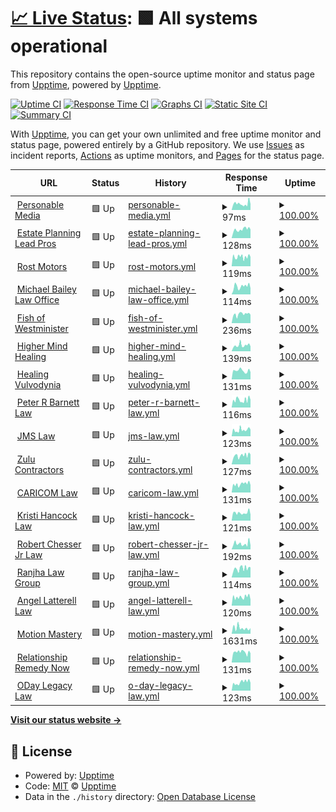 # [📈 Live Status](https://monitor.personableapps.com/): <!--live status--> **🟩 All systems operational**

This repository contains the open-source uptime monitor and status page from [Upptime](https://upptime.js.org), powered by [Upptime](https://github.com/upptime/upptime).

[![Uptime CI](https://github.com/pmjustin/pmuptime/workflows/Uptime%20CI/badge.svg)](https://github.com/pmjustin/pmuptime/actions?query=workflow%3A%22Uptime+CI%22)
[![Response Time CI](https://github.com/pmjustin/pmuptime/workflows/Response%20Time%20CI/badge.svg)](https://github.com/pmjustin/pmuptime/actions?query=workflow%3A%22Response+Time+CI%22)
[![Graphs CI](https://github.com/pmjustin/pmuptime/workflows/Graphs%20CI/badge.svg)](https://github.com/pmjustin/pmuptime/actions?query=workflow%3A%22Graphs+CI%22)
[![Static Site CI](https://github.com/pmjustin/pmuptime/workflows/Static%20Site%20CI/badge.svg)](https://github.com/pmjustin/pmuptime/actions?query=workflow%3A%22Static+Site+CI%22)
[![Summary CI](https://github.com/pmjustin/pmuptime/workflows/Summary%20CI/badge.svg)](https://github.com/pmjustin/pmuptime/actions?query=workflow%3A%22Summary+CI%22)

With [Upptime](https://upptime.js.org), you can get your own unlimited and free uptime monitor and status page, powered entirely by a GitHub repository. We use [Issues](https://github.com/upptime/upptime/issues) as incident reports, [Actions](https://github.com/pmjustin/pmuptime/actions) as uptime monitors, and [Pages](https://upptime.github.io/upptime) for the status page.

<!--start: status pages-->
<!-- This summary is generated by Upptime (https://github.com/upptime/upptime) -->
<!-- Do not edit this manually, your changes will be overwritten -->
<!-- prettier-ignore -->
| URL | Status | History | Response Time | Uptime |
| --- | ------ | ------- | ------------- | ------ |
| <img alt="" src="https://icons.duckduckgo.com/ip3/personablemedia.com.ico" height="13"> [Personable Media](https://personablemedia.com/) | 🟩 Up | [personable-media.yml](https://github.com/pmjustin/pmuptime/commits/HEAD/history/personable-media.yml) | <details><summary><img alt="Response time graph" src="./graphs/personable-media/response-time-week.png" height="20"> 97ms</summary><br><a href="https://monitor.personableapps.com/history/personable-media"><img alt="Response time 168" src="https://img.shields.io/endpoint?url=https%3A%2F%2Fraw.githubusercontent.com%2Fpmjustin%2Fpmuptime%2FHEAD%2Fapi%2Fpersonable-media%2Fresponse-time.json"></a><br><a href="https://monitor.personableapps.com/history/personable-media"><img alt="24-hour response time 92" src="https://img.shields.io/endpoint?url=https%3A%2F%2Fraw.githubusercontent.com%2Fpmjustin%2Fpmuptime%2FHEAD%2Fapi%2Fpersonable-media%2Fresponse-time-day.json"></a><br><a href="https://monitor.personableapps.com/history/personable-media"><img alt="7-day response time 97" src="https://img.shields.io/endpoint?url=https%3A%2F%2Fraw.githubusercontent.com%2Fpmjustin%2Fpmuptime%2FHEAD%2Fapi%2Fpersonable-media%2Fresponse-time-week.json"></a><br><a href="https://monitor.personableapps.com/history/personable-media"><img alt="30-day response time 111" src="https://img.shields.io/endpoint?url=https%3A%2F%2Fraw.githubusercontent.com%2Fpmjustin%2Fpmuptime%2FHEAD%2Fapi%2Fpersonable-media%2Fresponse-time-month.json"></a><br><a href="https://monitor.personableapps.com/history/personable-media"><img alt="1-year response time 176" src="https://img.shields.io/endpoint?url=https%3A%2F%2Fraw.githubusercontent.com%2Fpmjustin%2Fpmuptime%2FHEAD%2Fapi%2Fpersonable-media%2Fresponse-time-year.json"></a></details> | <details><summary><a href="https://monitor.personableapps.com/history/personable-media">100.00%</a></summary><a href="https://monitor.personableapps.com/history/personable-media"><img alt="All-time uptime 99.99%" src="https://img.shields.io/endpoint?url=https%3A%2F%2Fraw.githubusercontent.com%2Fpmjustin%2Fpmuptime%2FHEAD%2Fapi%2Fpersonable-media%2Fuptime.json"></a><br><a href="https://monitor.personableapps.com/history/personable-media"><img alt="24-hour uptime 100.00%" src="https://img.shields.io/endpoint?url=https%3A%2F%2Fraw.githubusercontent.com%2Fpmjustin%2Fpmuptime%2FHEAD%2Fapi%2Fpersonable-media%2Fuptime-day.json"></a><br><a href="https://monitor.personableapps.com/history/personable-media"><img alt="7-day uptime 100.00%" src="https://img.shields.io/endpoint?url=https%3A%2F%2Fraw.githubusercontent.com%2Fpmjustin%2Fpmuptime%2FHEAD%2Fapi%2Fpersonable-media%2Fuptime-week.json"></a><br><a href="https://monitor.personableapps.com/history/personable-media"><img alt="30-day uptime 99.61%" src="https://img.shields.io/endpoint?url=https%3A%2F%2Fraw.githubusercontent.com%2Fpmjustin%2Fpmuptime%2FHEAD%2Fapi%2Fpersonable-media%2Fuptime-month.json"></a><br><a href="https://monitor.personableapps.com/history/personable-media"><img alt="1-year uptime 99.96%" src="https://img.shields.io/endpoint?url=https%3A%2F%2Fraw.githubusercontent.com%2Fpmjustin%2Fpmuptime%2FHEAD%2Fapi%2Fpersonable-media%2Fuptime-year.json"></a></details>
| <img alt="" src="https://icons.duckduckgo.com/ip3/estateplanningleadpros.com.ico" height="13"> [Estate Planning Lead Pros](https://estateplanningleadpros.com/) | 🟩 Up | [estate-planning-lead-pros.yml](https://github.com/pmjustin/pmuptime/commits/HEAD/history/estate-planning-lead-pros.yml) | <details><summary><img alt="Response time graph" src="./graphs/estate-planning-lead-pros/response-time-week.png" height="20"> 128ms</summary><br><a href="https://monitor.personableapps.com/history/estate-planning-lead-pros"><img alt="Response time 127" src="https://img.shields.io/endpoint?url=https%3A%2F%2Fraw.githubusercontent.com%2Fpmjustin%2Fpmuptime%2FHEAD%2Fapi%2Festate-planning-lead-pros%2Fresponse-time.json"></a><br><a href="https://monitor.personableapps.com/history/estate-planning-lead-pros"><img alt="24-hour response time 148" src="https://img.shields.io/endpoint?url=https%3A%2F%2Fraw.githubusercontent.com%2Fpmjustin%2Fpmuptime%2FHEAD%2Fapi%2Festate-planning-lead-pros%2Fresponse-time-day.json"></a><br><a href="https://monitor.personableapps.com/history/estate-planning-lead-pros"><img alt="7-day response time 128" src="https://img.shields.io/endpoint?url=https%3A%2F%2Fraw.githubusercontent.com%2Fpmjustin%2Fpmuptime%2FHEAD%2Fapi%2Festate-planning-lead-pros%2Fresponse-time-week.json"></a><br><a href="https://monitor.personableapps.com/history/estate-planning-lead-pros"><img alt="30-day response time 128" src="https://img.shields.io/endpoint?url=https%3A%2F%2Fraw.githubusercontent.com%2Fpmjustin%2Fpmuptime%2FHEAD%2Fapi%2Festate-planning-lead-pros%2Fresponse-time-month.json"></a><br><a href="https://monitor.personableapps.com/history/estate-planning-lead-pros"><img alt="1-year response time 128" src="https://img.shields.io/endpoint?url=https%3A%2F%2Fraw.githubusercontent.com%2Fpmjustin%2Fpmuptime%2FHEAD%2Fapi%2Festate-planning-lead-pros%2Fresponse-time-year.json"></a></details> | <details><summary><a href="https://monitor.personableapps.com/history/estate-planning-lead-pros">100.00%</a></summary><a href="https://monitor.personableapps.com/history/estate-planning-lead-pros"><img alt="All-time uptime 94.98%" src="https://img.shields.io/endpoint?url=https%3A%2F%2Fraw.githubusercontent.com%2Fpmjustin%2Fpmuptime%2FHEAD%2Fapi%2Festate-planning-lead-pros%2Fuptime.json"></a><br><a href="https://monitor.personableapps.com/history/estate-planning-lead-pros"><img alt="24-hour uptime 100.00%" src="https://img.shields.io/endpoint?url=https%3A%2F%2Fraw.githubusercontent.com%2Fpmjustin%2Fpmuptime%2FHEAD%2Fapi%2Festate-planning-lead-pros%2Fuptime-day.json"></a><br><a href="https://monitor.personableapps.com/history/estate-planning-lead-pros"><img alt="7-day uptime 100.00%" src="https://img.shields.io/endpoint?url=https%3A%2F%2Fraw.githubusercontent.com%2Fpmjustin%2Fpmuptime%2FHEAD%2Fapi%2Festate-planning-lead-pros%2Fuptime-week.json"></a><br><a href="https://monitor.personableapps.com/history/estate-planning-lead-pros"><img alt="30-day uptime 99.69%" src="https://img.shields.io/endpoint?url=https%3A%2F%2Fraw.githubusercontent.com%2Fpmjustin%2Fpmuptime%2FHEAD%2Fapi%2Festate-planning-lead-pros%2Fuptime-month.json"></a><br><a href="https://monitor.personableapps.com/history/estate-planning-lead-pros"><img alt="1-year uptime 99.96%" src="https://img.shields.io/endpoint?url=https%3A%2F%2Fraw.githubusercontent.com%2Fpmjustin%2Fpmuptime%2FHEAD%2Fapi%2Festate-planning-lead-pros%2Fuptime-year.json"></a></details>
| <img alt="" src="https://icons.duckduckgo.com/ip3/rostmotor.com.ico" height="13"> [Rost Motors](https://rostmotor.com/) | 🟩 Up | [rost-motors.yml](https://github.com/pmjustin/pmuptime/commits/HEAD/history/rost-motors.yml) | <details><summary><img alt="Response time graph" src="./graphs/rost-motors/response-time-week.png" height="20"> 119ms</summary><br><a href="https://monitor.personableapps.com/history/rost-motors"><img alt="Response time 114" src="https://img.shields.io/endpoint?url=https%3A%2F%2Fraw.githubusercontent.com%2Fpmjustin%2Fpmuptime%2FHEAD%2Fapi%2Frost-motors%2Fresponse-time.json"></a><br><a href="https://monitor.personableapps.com/history/rost-motors"><img alt="24-hour response time 154" src="https://img.shields.io/endpoint?url=https%3A%2F%2Fraw.githubusercontent.com%2Fpmjustin%2Fpmuptime%2FHEAD%2Fapi%2Frost-motors%2Fresponse-time-day.json"></a><br><a href="https://monitor.personableapps.com/history/rost-motors"><img alt="7-day response time 119" src="https://img.shields.io/endpoint?url=https%3A%2F%2Fraw.githubusercontent.com%2Fpmjustin%2Fpmuptime%2FHEAD%2Fapi%2Frost-motors%2Fresponse-time-week.json"></a><br><a href="https://monitor.personableapps.com/history/rost-motors"><img alt="30-day response time 116" src="https://img.shields.io/endpoint?url=https%3A%2F%2Fraw.githubusercontent.com%2Fpmjustin%2Fpmuptime%2FHEAD%2Fapi%2Frost-motors%2Fresponse-time-month.json"></a><br><a href="https://monitor.personableapps.com/history/rost-motors"><img alt="1-year response time 119" src="https://img.shields.io/endpoint?url=https%3A%2F%2Fraw.githubusercontent.com%2Fpmjustin%2Fpmuptime%2FHEAD%2Fapi%2Frost-motors%2Fresponse-time-year.json"></a></details> | <details><summary><a href="https://monitor.personableapps.com/history/rost-motors">100.00%</a></summary><a href="https://monitor.personableapps.com/history/rost-motors"><img alt="All-time uptime 95.06%" src="https://img.shields.io/endpoint?url=https%3A%2F%2Fraw.githubusercontent.com%2Fpmjustin%2Fpmuptime%2FHEAD%2Fapi%2Frost-motors%2Fuptime.json"></a><br><a href="https://monitor.personableapps.com/history/rost-motors"><img alt="24-hour uptime 100.00%" src="https://img.shields.io/endpoint?url=https%3A%2F%2Fraw.githubusercontent.com%2Fpmjustin%2Fpmuptime%2FHEAD%2Fapi%2Frost-motors%2Fuptime-day.json"></a><br><a href="https://monitor.personableapps.com/history/rost-motors"><img alt="7-day uptime 100.00%" src="https://img.shields.io/endpoint?url=https%3A%2F%2Fraw.githubusercontent.com%2Fpmjustin%2Fpmuptime%2FHEAD%2Fapi%2Frost-motors%2Fuptime-week.json"></a><br><a href="https://monitor.personableapps.com/history/rost-motors"><img alt="30-day uptime 99.69%" src="https://img.shields.io/endpoint?url=https%3A%2F%2Fraw.githubusercontent.com%2Fpmjustin%2Fpmuptime%2FHEAD%2Fapi%2Frost-motors%2Fuptime-month.json"></a><br><a href="https://monitor.personableapps.com/history/rost-motors"><img alt="1-year uptime 99.96%" src="https://img.shields.io/endpoint?url=https%3A%2F%2Fraw.githubusercontent.com%2Fpmjustin%2Fpmuptime%2FHEAD%2Fapi%2Frost-motors%2Fuptime-year.json"></a></details>
| <img alt="" src="https://icons.duckduckgo.com/ip3/michaelbaileylawllc.com.ico" height="13"> [Michael Bailey Law Office](https://michaelbaileylawllc.com/) | 🟩 Up | [michael-bailey-law-office.yml](https://github.com/pmjustin/pmuptime/commits/HEAD/history/michael-bailey-law-office.yml) | <details><summary><img alt="Response time graph" src="./graphs/michael-bailey-law-office/response-time-week.png" height="20"> 114ms</summary><br><a href="https://monitor.personableapps.com/history/michael-bailey-law-office"><img alt="Response time 140" src="https://img.shields.io/endpoint?url=https%3A%2F%2Fraw.githubusercontent.com%2Fpmjustin%2Fpmuptime%2FHEAD%2Fapi%2Fmichael-bailey-law-office%2Fresponse-time.json"></a><br><a href="https://monitor.personableapps.com/history/michael-bailey-law-office"><img alt="24-hour response time 88" src="https://img.shields.io/endpoint?url=https%3A%2F%2Fraw.githubusercontent.com%2Fpmjustin%2Fpmuptime%2FHEAD%2Fapi%2Fmichael-bailey-law-office%2Fresponse-time-day.json"></a><br><a href="https://monitor.personableapps.com/history/michael-bailey-law-office"><img alt="7-day response time 114" src="https://img.shields.io/endpoint?url=https%3A%2F%2Fraw.githubusercontent.com%2Fpmjustin%2Fpmuptime%2FHEAD%2Fapi%2Fmichael-bailey-law-office%2Fresponse-time-week.json"></a><br><a href="https://monitor.personableapps.com/history/michael-bailey-law-office"><img alt="30-day response time 104" src="https://img.shields.io/endpoint?url=https%3A%2F%2Fraw.githubusercontent.com%2Fpmjustin%2Fpmuptime%2FHEAD%2Fapi%2Fmichael-bailey-law-office%2Fresponse-time-month.json"></a><br><a href="https://monitor.personableapps.com/history/michael-bailey-law-office"><img alt="1-year response time 145" src="https://img.shields.io/endpoint?url=https%3A%2F%2Fraw.githubusercontent.com%2Fpmjustin%2Fpmuptime%2FHEAD%2Fapi%2Fmichael-bailey-law-office%2Fresponse-time-year.json"></a></details> | <details><summary><a href="https://monitor.personableapps.com/history/michael-bailey-law-office">100.00%</a></summary><a href="https://monitor.personableapps.com/history/michael-bailey-law-office"><img alt="All-time uptime 99.97%" src="https://img.shields.io/endpoint?url=https%3A%2F%2Fraw.githubusercontent.com%2Fpmjustin%2Fpmuptime%2FHEAD%2Fapi%2Fmichael-bailey-law-office%2Fuptime.json"></a><br><a href="https://monitor.personableapps.com/history/michael-bailey-law-office"><img alt="24-hour uptime 100.00%" src="https://img.shields.io/endpoint?url=https%3A%2F%2Fraw.githubusercontent.com%2Fpmjustin%2Fpmuptime%2FHEAD%2Fapi%2Fmichael-bailey-law-office%2Fuptime-day.json"></a><br><a href="https://monitor.personableapps.com/history/michael-bailey-law-office"><img alt="7-day uptime 100.00%" src="https://img.shields.io/endpoint?url=https%3A%2F%2Fraw.githubusercontent.com%2Fpmjustin%2Fpmuptime%2FHEAD%2Fapi%2Fmichael-bailey-law-office%2Fuptime-week.json"></a><br><a href="https://monitor.personableapps.com/history/michael-bailey-law-office"><img alt="30-day uptime 99.61%" src="https://img.shields.io/endpoint?url=https%3A%2F%2Fraw.githubusercontent.com%2Fpmjustin%2Fpmuptime%2FHEAD%2Fapi%2Fmichael-bailey-law-office%2Fuptime-month.json"></a><br><a href="https://monitor.personableapps.com/history/michael-bailey-law-office"><img alt="1-year uptime 99.92%" src="https://img.shields.io/endpoint?url=https%3A%2F%2Fraw.githubusercontent.com%2Fpmjustin%2Fpmuptime%2FHEAD%2Fapi%2Fmichael-bailey-law-office%2Fuptime-year.json"></a></details>
| <img alt="" src="https://icons.duckduckgo.com/ip3/fishofwestminster.org.ico" height="13"> [Fish of Westminister](https://fishofwestminster.org/) | 🟩 Up | [fish-of-westminister.yml](https://github.com/pmjustin/pmuptime/commits/HEAD/history/fish-of-westminister.yml) | <details><summary><img alt="Response time graph" src="./graphs/fish-of-westminister/response-time-week.png" height="20"> 236ms</summary><br><a href="https://monitor.personableapps.com/history/fish-of-westminister"><img alt="Response time 277" src="https://img.shields.io/endpoint?url=https%3A%2F%2Fraw.githubusercontent.com%2Fpmjustin%2Fpmuptime%2FHEAD%2Fapi%2Ffish-of-westminister%2Fresponse-time.json"></a><br><a href="https://monitor.personableapps.com/history/fish-of-westminister"><img alt="24-hour response time 453" src="https://img.shields.io/endpoint?url=https%3A%2F%2Fraw.githubusercontent.com%2Fpmjustin%2Fpmuptime%2FHEAD%2Fapi%2Ffish-of-westminister%2Fresponse-time-day.json"></a><br><a href="https://monitor.personableapps.com/history/fish-of-westminister"><img alt="7-day response time 236" src="https://img.shields.io/endpoint?url=https%3A%2F%2Fraw.githubusercontent.com%2Fpmjustin%2Fpmuptime%2FHEAD%2Fapi%2Ffish-of-westminister%2Fresponse-time-week.json"></a><br><a href="https://monitor.personableapps.com/history/fish-of-westminister"><img alt="30-day response time 217" src="https://img.shields.io/endpoint?url=https%3A%2F%2Fraw.githubusercontent.com%2Fpmjustin%2Fpmuptime%2FHEAD%2Fapi%2Ffish-of-westminister%2Fresponse-time-month.json"></a><br><a href="https://monitor.personableapps.com/history/fish-of-westminister"><img alt="1-year response time 276" src="https://img.shields.io/endpoint?url=https%3A%2F%2Fraw.githubusercontent.com%2Fpmjustin%2Fpmuptime%2FHEAD%2Fapi%2Ffish-of-westminister%2Fresponse-time-year.json"></a></details> | <details><summary><a href="https://monitor.personableapps.com/history/fish-of-westminister">100.00%</a></summary><a href="https://monitor.personableapps.com/history/fish-of-westminister"><img alt="All-time uptime 98.02%" src="https://img.shields.io/endpoint?url=https%3A%2F%2Fraw.githubusercontent.com%2Fpmjustin%2Fpmuptime%2FHEAD%2Fapi%2Ffish-of-westminister%2Fuptime.json"></a><br><a href="https://monitor.personableapps.com/history/fish-of-westminister"><img alt="24-hour uptime 100.00%" src="https://img.shields.io/endpoint?url=https%3A%2F%2Fraw.githubusercontent.com%2Fpmjustin%2Fpmuptime%2FHEAD%2Fapi%2Ffish-of-westminister%2Fuptime-day.json"></a><br><a href="https://monitor.personableapps.com/history/fish-of-westminister"><img alt="7-day uptime 100.00%" src="https://img.shields.io/endpoint?url=https%3A%2F%2Fraw.githubusercontent.com%2Fpmjustin%2Fpmuptime%2FHEAD%2Fapi%2Ffish-of-westminister%2Fuptime-week.json"></a><br><a href="https://monitor.personableapps.com/history/fish-of-westminister"><img alt="30-day uptime 99.69%" src="https://img.shields.io/endpoint?url=https%3A%2F%2Fraw.githubusercontent.com%2Fpmjustin%2Fpmuptime%2FHEAD%2Fapi%2Ffish-of-westminister%2Fuptime-month.json"></a><br><a href="https://monitor.personableapps.com/history/fish-of-westminister"><img alt="1-year uptime 99.79%" src="https://img.shields.io/endpoint?url=https%3A%2F%2Fraw.githubusercontent.com%2Fpmjustin%2Fpmuptime%2FHEAD%2Fapi%2Ffish-of-westminister%2Fuptime-year.json"></a></details>
| <img alt="" src="https://icons.duckduckgo.com/ip3/highermindhealing.net.ico" height="13"> [Higher Mind Healing](https://highermindhealing.net/) | 🟩 Up | [higher-mind-healing.yml](https://github.com/pmjustin/pmuptime/commits/HEAD/history/higher-mind-healing.yml) | <details><summary><img alt="Response time graph" src="./graphs/higher-mind-healing/response-time-week.png" height="20"> 139ms</summary><br><a href="https://monitor.personableapps.com/history/higher-mind-healing"><img alt="Response time 566" src="https://img.shields.io/endpoint?url=https%3A%2F%2Fraw.githubusercontent.com%2Fpmjustin%2Fpmuptime%2FHEAD%2Fapi%2Fhigher-mind-healing%2Fresponse-time.json"></a><br><a href="https://monitor.personableapps.com/history/higher-mind-healing"><img alt="24-hour response time 109" src="https://img.shields.io/endpoint?url=https%3A%2F%2Fraw.githubusercontent.com%2Fpmjustin%2Fpmuptime%2FHEAD%2Fapi%2Fhigher-mind-healing%2Fresponse-time-day.json"></a><br><a href="https://monitor.personableapps.com/history/higher-mind-healing"><img alt="7-day response time 139" src="https://img.shields.io/endpoint?url=https%3A%2F%2Fraw.githubusercontent.com%2Fpmjustin%2Fpmuptime%2FHEAD%2Fapi%2Fhigher-mind-healing%2Fresponse-time-week.json"></a><br><a href="https://monitor.personableapps.com/history/higher-mind-healing"><img alt="30-day response time 124" src="https://img.shields.io/endpoint?url=https%3A%2F%2Fraw.githubusercontent.com%2Fpmjustin%2Fpmuptime%2FHEAD%2Fapi%2Fhigher-mind-healing%2Fresponse-time-month.json"></a><br><a href="https://monitor.personableapps.com/history/higher-mind-healing"><img alt="1-year response time 432" src="https://img.shields.io/endpoint?url=https%3A%2F%2Fraw.githubusercontent.com%2Fpmjustin%2Fpmuptime%2FHEAD%2Fapi%2Fhigher-mind-healing%2Fresponse-time-year.json"></a></details> | <details><summary><a href="https://monitor.personableapps.com/history/higher-mind-healing">100.00%</a></summary><a href="https://monitor.personableapps.com/history/higher-mind-healing"><img alt="All-time uptime 99.91%" src="https://img.shields.io/endpoint?url=https%3A%2F%2Fraw.githubusercontent.com%2Fpmjustin%2Fpmuptime%2FHEAD%2Fapi%2Fhigher-mind-healing%2Fuptime.json"></a><br><a href="https://monitor.personableapps.com/history/higher-mind-healing"><img alt="24-hour uptime 100.00%" src="https://img.shields.io/endpoint?url=https%3A%2F%2Fraw.githubusercontent.com%2Fpmjustin%2Fpmuptime%2FHEAD%2Fapi%2Fhigher-mind-healing%2Fuptime-day.json"></a><br><a href="https://monitor.personableapps.com/history/higher-mind-healing"><img alt="7-day uptime 100.00%" src="https://img.shields.io/endpoint?url=https%3A%2F%2Fraw.githubusercontent.com%2Fpmjustin%2Fpmuptime%2FHEAD%2Fapi%2Fhigher-mind-healing%2Fuptime-week.json"></a><br><a href="https://monitor.personableapps.com/history/higher-mind-healing"><img alt="30-day uptime 99.69%" src="https://img.shields.io/endpoint?url=https%3A%2F%2Fraw.githubusercontent.com%2Fpmjustin%2Fpmuptime%2FHEAD%2Fapi%2Fhigher-mind-healing%2Fuptime-month.json"></a><br><a href="https://monitor.personableapps.com/history/higher-mind-healing"><img alt="1-year uptime 99.94%" src="https://img.shields.io/endpoint?url=https%3A%2F%2Fraw.githubusercontent.com%2Fpmjustin%2Fpmuptime%2FHEAD%2Fapi%2Fhigher-mind-healing%2Fuptime-year.json"></a></details>
| <img alt="" src="https://icons.duckduckgo.com/ip3/healingvulvodynia.com.ico" height="13"> [Healing Vulvodynia](https://healingvulvodynia.com/) | 🟩 Up | [healing-vulvodynia.yml](https://github.com/pmjustin/pmuptime/commits/HEAD/history/healing-vulvodynia.yml) | <details><summary><img alt="Response time graph" src="./graphs/healing-vulvodynia/response-time-week.png" height="20"> 131ms</summary><br><a href="https://monitor.personableapps.com/history/healing-vulvodynia"><img alt="Response time 472" src="https://img.shields.io/endpoint?url=https%3A%2F%2Fraw.githubusercontent.com%2Fpmjustin%2Fpmuptime%2FHEAD%2Fapi%2Fhealing-vulvodynia%2Fresponse-time.json"></a><br><a href="https://monitor.personableapps.com/history/healing-vulvodynia"><img alt="24-hour response time 92" src="https://img.shields.io/endpoint?url=https%3A%2F%2Fraw.githubusercontent.com%2Fpmjustin%2Fpmuptime%2FHEAD%2Fapi%2Fhealing-vulvodynia%2Fresponse-time-day.json"></a><br><a href="https://monitor.personableapps.com/history/healing-vulvodynia"><img alt="7-day response time 131" src="https://img.shields.io/endpoint?url=https%3A%2F%2Fraw.githubusercontent.com%2Fpmjustin%2Fpmuptime%2FHEAD%2Fapi%2Fhealing-vulvodynia%2Fresponse-time-week.json"></a><br><a href="https://monitor.personableapps.com/history/healing-vulvodynia"><img alt="30-day response time 127" src="https://img.shields.io/endpoint?url=https%3A%2F%2Fraw.githubusercontent.com%2Fpmjustin%2Fpmuptime%2FHEAD%2Fapi%2Fhealing-vulvodynia%2Fresponse-time-month.json"></a><br><a href="https://monitor.personableapps.com/history/healing-vulvodynia"><img alt="1-year response time 444" src="https://img.shields.io/endpoint?url=https%3A%2F%2Fraw.githubusercontent.com%2Fpmjustin%2Fpmuptime%2FHEAD%2Fapi%2Fhealing-vulvodynia%2Fresponse-time-year.json"></a></details> | <details><summary><a href="https://monitor.personableapps.com/history/healing-vulvodynia">100.00%</a></summary><a href="https://monitor.personableapps.com/history/healing-vulvodynia"><img alt="All-time uptime 99.28%" src="https://img.shields.io/endpoint?url=https%3A%2F%2Fraw.githubusercontent.com%2Fpmjustin%2Fpmuptime%2FHEAD%2Fapi%2Fhealing-vulvodynia%2Fuptime.json"></a><br><a href="https://monitor.personableapps.com/history/healing-vulvodynia"><img alt="24-hour uptime 100.00%" src="https://img.shields.io/endpoint?url=https%3A%2F%2Fraw.githubusercontent.com%2Fpmjustin%2Fpmuptime%2FHEAD%2Fapi%2Fhealing-vulvodynia%2Fuptime-day.json"></a><br><a href="https://monitor.personableapps.com/history/healing-vulvodynia"><img alt="7-day uptime 100.00%" src="https://img.shields.io/endpoint?url=https%3A%2F%2Fraw.githubusercontent.com%2Fpmjustin%2Fpmuptime%2FHEAD%2Fapi%2Fhealing-vulvodynia%2Fuptime-week.json"></a><br><a href="https://monitor.personableapps.com/history/healing-vulvodynia"><img alt="30-day uptime 99.69%" src="https://img.shields.io/endpoint?url=https%3A%2F%2Fraw.githubusercontent.com%2Fpmjustin%2Fpmuptime%2FHEAD%2Fapi%2Fhealing-vulvodynia%2Fuptime-month.json"></a><br><a href="https://monitor.personableapps.com/history/healing-vulvodynia"><img alt="1-year uptime 99.95%" src="https://img.shields.io/endpoint?url=https%3A%2F%2Fraw.githubusercontent.com%2Fpmjustin%2Fpmuptime%2FHEAD%2Fapi%2Fhealing-vulvodynia%2Fuptime-year.json"></a></details>
| <img alt="" src="https://icons.duckduckgo.com/ip3/peterbarnettlaw.com.ico" height="13"> [Peter R Barnett Law](https://peterbarnettlaw.com/) | 🟩 Up | [peter-r-barnett-law.yml](https://github.com/pmjustin/pmuptime/commits/HEAD/history/peter-r-barnett-law.yml) | <details><summary><img alt="Response time graph" src="./graphs/peter-r-barnett-law/response-time-week.png" height="20"> 116ms</summary><br><a href="https://monitor.personableapps.com/history/peter-r-barnett-law"><img alt="Response time 386" src="https://img.shields.io/endpoint?url=https%3A%2F%2Fraw.githubusercontent.com%2Fpmjustin%2Fpmuptime%2FHEAD%2Fapi%2Fpeter-r-barnett-law%2Fresponse-time.json"></a><br><a href="https://monitor.personableapps.com/history/peter-r-barnett-law"><img alt="24-hour response time 101" src="https://img.shields.io/endpoint?url=https%3A%2F%2Fraw.githubusercontent.com%2Fpmjustin%2Fpmuptime%2FHEAD%2Fapi%2Fpeter-r-barnett-law%2Fresponse-time-day.json"></a><br><a href="https://monitor.personableapps.com/history/peter-r-barnett-law"><img alt="7-day response time 116" src="https://img.shields.io/endpoint?url=https%3A%2F%2Fraw.githubusercontent.com%2Fpmjustin%2Fpmuptime%2FHEAD%2Fapi%2Fpeter-r-barnett-law%2Fresponse-time-week.json"></a><br><a href="https://monitor.personableapps.com/history/peter-r-barnett-law"><img alt="30-day response time 125" src="https://img.shields.io/endpoint?url=https%3A%2F%2Fraw.githubusercontent.com%2Fpmjustin%2Fpmuptime%2FHEAD%2Fapi%2Fpeter-r-barnett-law%2Fresponse-time-month.json"></a><br><a href="https://monitor.personableapps.com/history/peter-r-barnett-law"><img alt="1-year response time 338" src="https://img.shields.io/endpoint?url=https%3A%2F%2Fraw.githubusercontent.com%2Fpmjustin%2Fpmuptime%2FHEAD%2Fapi%2Fpeter-r-barnett-law%2Fresponse-time-year.json"></a></details> | <details><summary><a href="https://monitor.personableapps.com/history/peter-r-barnett-law">100.00%</a></summary><a href="https://monitor.personableapps.com/history/peter-r-barnett-law"><img alt="All-time uptime 99.11%" src="https://img.shields.io/endpoint?url=https%3A%2F%2Fraw.githubusercontent.com%2Fpmjustin%2Fpmuptime%2FHEAD%2Fapi%2Fpeter-r-barnett-law%2Fuptime.json"></a><br><a href="https://monitor.personableapps.com/history/peter-r-barnett-law"><img alt="24-hour uptime 100.00%" src="https://img.shields.io/endpoint?url=https%3A%2F%2Fraw.githubusercontent.com%2Fpmjustin%2Fpmuptime%2FHEAD%2Fapi%2Fpeter-r-barnett-law%2Fuptime-day.json"></a><br><a href="https://monitor.personableapps.com/history/peter-r-barnett-law"><img alt="7-day uptime 100.00%" src="https://img.shields.io/endpoint?url=https%3A%2F%2Fraw.githubusercontent.com%2Fpmjustin%2Fpmuptime%2FHEAD%2Fapi%2Fpeter-r-barnett-law%2Fuptime-week.json"></a><br><a href="https://monitor.personableapps.com/history/peter-r-barnett-law"><img alt="30-day uptime 99.69%" src="https://img.shields.io/endpoint?url=https%3A%2F%2Fraw.githubusercontent.com%2Fpmjustin%2Fpmuptime%2FHEAD%2Fapi%2Fpeter-r-barnett-law%2Fuptime-month.json"></a><br><a href="https://monitor.personableapps.com/history/peter-r-barnett-law"><img alt="1-year uptime 98.38%" src="https://img.shields.io/endpoint?url=https%3A%2F%2Fraw.githubusercontent.com%2Fpmjustin%2Fpmuptime%2FHEAD%2Fapi%2Fpeter-r-barnett-law%2Fuptime-year.json"></a></details>
| <img alt="" src="https://icons.duckduckgo.com/ip3/jmslawltd.com.ico" height="13"> [JMS Law](https://jmslawltd.com) | 🟩 Up | [jms-law.yml](https://github.com/pmjustin/pmuptime/commits/HEAD/history/jms-law.yml) | <details><summary><img alt="Response time graph" src="./graphs/jms-law/response-time-week.png" height="20"> 123ms</summary><br><a href="https://monitor.personableapps.com/history/jms-law"><img alt="Response time 397" src="https://img.shields.io/endpoint?url=https%3A%2F%2Fraw.githubusercontent.com%2Fpmjustin%2Fpmuptime%2FHEAD%2Fapi%2Fjms-law%2Fresponse-time.json"></a><br><a href="https://monitor.personableapps.com/history/jms-law"><img alt="24-hour response time 139" src="https://img.shields.io/endpoint?url=https%3A%2F%2Fraw.githubusercontent.com%2Fpmjustin%2Fpmuptime%2FHEAD%2Fapi%2Fjms-law%2Fresponse-time-day.json"></a><br><a href="https://monitor.personableapps.com/history/jms-law"><img alt="7-day response time 123" src="https://img.shields.io/endpoint?url=https%3A%2F%2Fraw.githubusercontent.com%2Fpmjustin%2Fpmuptime%2FHEAD%2Fapi%2Fjms-law%2Fresponse-time-week.json"></a><br><a href="https://monitor.personableapps.com/history/jms-law"><img alt="30-day response time 126" src="https://img.shields.io/endpoint?url=https%3A%2F%2Fraw.githubusercontent.com%2Fpmjustin%2Fpmuptime%2FHEAD%2Fapi%2Fjms-law%2Fresponse-time-month.json"></a><br><a href="https://monitor.personableapps.com/history/jms-law"><img alt="1-year response time 380" src="https://img.shields.io/endpoint?url=https%3A%2F%2Fraw.githubusercontent.com%2Fpmjustin%2Fpmuptime%2FHEAD%2Fapi%2Fjms-law%2Fresponse-time-year.json"></a></details> | <details><summary><a href="https://monitor.personableapps.com/history/jms-law">100.00%</a></summary><a href="https://monitor.personableapps.com/history/jms-law"><img alt="All-time uptime 99.79%" src="https://img.shields.io/endpoint?url=https%3A%2F%2Fraw.githubusercontent.com%2Fpmjustin%2Fpmuptime%2FHEAD%2Fapi%2Fjms-law%2Fuptime.json"></a><br><a href="https://monitor.personableapps.com/history/jms-law"><img alt="24-hour uptime 100.00%" src="https://img.shields.io/endpoint?url=https%3A%2F%2Fraw.githubusercontent.com%2Fpmjustin%2Fpmuptime%2FHEAD%2Fapi%2Fjms-law%2Fuptime-day.json"></a><br><a href="https://monitor.personableapps.com/history/jms-law"><img alt="7-day uptime 100.00%" src="https://img.shields.io/endpoint?url=https%3A%2F%2Fraw.githubusercontent.com%2Fpmjustin%2Fpmuptime%2FHEAD%2Fapi%2Fjms-law%2Fuptime-week.json"></a><br><a href="https://monitor.personableapps.com/history/jms-law"><img alt="30-day uptime 99.69%" src="https://img.shields.io/endpoint?url=https%3A%2F%2Fraw.githubusercontent.com%2Fpmjustin%2Fpmuptime%2FHEAD%2Fapi%2Fjms-law%2Fuptime-month.json"></a><br><a href="https://monitor.personableapps.com/history/jms-law"><img alt="1-year uptime 99.93%" src="https://img.shields.io/endpoint?url=https%3A%2F%2Fraw.githubusercontent.com%2Fpmjustin%2Fpmuptime%2FHEAD%2Fapi%2Fjms-law%2Fuptime-year.json"></a></details>
| <img alt="" src="https://icons.duckduckgo.com/ip3/zulucontractors.com.ico" height="13"> [Zulu Contractors](https://zulucontractors.com) | 🟩 Up | [zulu-contractors.yml](https://github.com/pmjustin/pmuptime/commits/HEAD/history/zulu-contractors.yml) | <details><summary><img alt="Response time graph" src="./graphs/zulu-contractors/response-time-week.png" height="20"> 127ms</summary><br><a href="https://monitor.personableapps.com/history/zulu-contractors"><img alt="Response time 417" src="https://img.shields.io/endpoint?url=https%3A%2F%2Fraw.githubusercontent.com%2Fpmjustin%2Fpmuptime%2FHEAD%2Fapi%2Fzulu-contractors%2Fresponse-time.json"></a><br><a href="https://monitor.personableapps.com/history/zulu-contractors"><img alt="24-hour response time 105" src="https://img.shields.io/endpoint?url=https%3A%2F%2Fraw.githubusercontent.com%2Fpmjustin%2Fpmuptime%2FHEAD%2Fapi%2Fzulu-contractors%2Fresponse-time-day.json"></a><br><a href="https://monitor.personableapps.com/history/zulu-contractors"><img alt="7-day response time 127" src="https://img.shields.io/endpoint?url=https%3A%2F%2Fraw.githubusercontent.com%2Fpmjustin%2Fpmuptime%2FHEAD%2Fapi%2Fzulu-contractors%2Fresponse-time-week.json"></a><br><a href="https://monitor.personableapps.com/history/zulu-contractors"><img alt="30-day response time 124" src="https://img.shields.io/endpoint?url=https%3A%2F%2Fraw.githubusercontent.com%2Fpmjustin%2Fpmuptime%2FHEAD%2Fapi%2Fzulu-contractors%2Fresponse-time-month.json"></a><br><a href="https://monitor.personableapps.com/history/zulu-contractors"><img alt="1-year response time 417" src="https://img.shields.io/endpoint?url=https%3A%2F%2Fraw.githubusercontent.com%2Fpmjustin%2Fpmuptime%2FHEAD%2Fapi%2Fzulu-contractors%2Fresponse-time-year.json"></a></details> | <details><summary><a href="https://monitor.personableapps.com/history/zulu-contractors">100.00%</a></summary><a href="https://monitor.personableapps.com/history/zulu-contractors"><img alt="All-time uptime 99.92%" src="https://img.shields.io/endpoint?url=https%3A%2F%2Fraw.githubusercontent.com%2Fpmjustin%2Fpmuptime%2FHEAD%2Fapi%2Fzulu-contractors%2Fuptime.json"></a><br><a href="https://monitor.personableapps.com/history/zulu-contractors"><img alt="24-hour uptime 100.00%" src="https://img.shields.io/endpoint?url=https%3A%2F%2Fraw.githubusercontent.com%2Fpmjustin%2Fpmuptime%2FHEAD%2Fapi%2Fzulu-contractors%2Fuptime-day.json"></a><br><a href="https://monitor.personableapps.com/history/zulu-contractors"><img alt="7-day uptime 100.00%" src="https://img.shields.io/endpoint?url=https%3A%2F%2Fraw.githubusercontent.com%2Fpmjustin%2Fpmuptime%2FHEAD%2Fapi%2Fzulu-contractors%2Fuptime-week.json"></a><br><a href="https://monitor.personableapps.com/history/zulu-contractors"><img alt="30-day uptime 99.58%" src="https://img.shields.io/endpoint?url=https%3A%2F%2Fraw.githubusercontent.com%2Fpmjustin%2Fpmuptime%2FHEAD%2Fapi%2Fzulu-contractors%2Fuptime-month.json"></a><br><a href="https://monitor.personableapps.com/history/zulu-contractors"><img alt="1-year uptime 99.92%" src="https://img.shields.io/endpoint?url=https%3A%2F%2Fraw.githubusercontent.com%2Fpmjustin%2Fpmuptime%2FHEAD%2Fapi%2Fzulu-contractors%2Fuptime-year.json"></a></details>
| <img alt="" src="https://icons.duckduckgo.com/ip3/caricomattorneys.com.ico" height="13"> [CARICOM Law](https://caricomattorneys.com) | 🟩 Up | [caricom-law.yml](https://github.com/pmjustin/pmuptime/commits/HEAD/history/caricom-law.yml) | <details><summary><img alt="Response time graph" src="./graphs/caricom-law/response-time-week.png" height="20"> 131ms</summary><br><a href="https://monitor.personableapps.com/history/caricom-law"><img alt="Response time 322" src="https://img.shields.io/endpoint?url=https%3A%2F%2Fraw.githubusercontent.com%2Fpmjustin%2Fpmuptime%2FHEAD%2Fapi%2Fcaricom-law%2Fresponse-time.json"></a><br><a href="https://monitor.personableapps.com/history/caricom-law"><img alt="24-hour response time 107" src="https://img.shields.io/endpoint?url=https%3A%2F%2Fraw.githubusercontent.com%2Fpmjustin%2Fpmuptime%2FHEAD%2Fapi%2Fcaricom-law%2Fresponse-time-day.json"></a><br><a href="https://monitor.personableapps.com/history/caricom-law"><img alt="7-day response time 131" src="https://img.shields.io/endpoint?url=https%3A%2F%2Fraw.githubusercontent.com%2Fpmjustin%2Fpmuptime%2FHEAD%2Fapi%2Fcaricom-law%2Fresponse-time-week.json"></a><br><a href="https://monitor.personableapps.com/history/caricom-law"><img alt="30-day response time 127" src="https://img.shields.io/endpoint?url=https%3A%2F%2Fraw.githubusercontent.com%2Fpmjustin%2Fpmuptime%2FHEAD%2Fapi%2Fcaricom-law%2Fresponse-time-month.json"></a><br><a href="https://monitor.personableapps.com/history/caricom-law"><img alt="1-year response time 322" src="https://img.shields.io/endpoint?url=https%3A%2F%2Fraw.githubusercontent.com%2Fpmjustin%2Fpmuptime%2FHEAD%2Fapi%2Fcaricom-law%2Fresponse-time-year.json"></a></details> | <details><summary><a href="https://monitor.personableapps.com/history/caricom-law">100.00%</a></summary><a href="https://monitor.personableapps.com/history/caricom-law"><img alt="All-time uptime 99.89%" src="https://img.shields.io/endpoint?url=https%3A%2F%2Fraw.githubusercontent.com%2Fpmjustin%2Fpmuptime%2FHEAD%2Fapi%2Fcaricom-law%2Fuptime.json"></a><br><a href="https://monitor.personableapps.com/history/caricom-law"><img alt="24-hour uptime 100.00%" src="https://img.shields.io/endpoint?url=https%3A%2F%2Fraw.githubusercontent.com%2Fpmjustin%2Fpmuptime%2FHEAD%2Fapi%2Fcaricom-law%2Fuptime-day.json"></a><br><a href="https://monitor.personableapps.com/history/caricom-law"><img alt="7-day uptime 100.00%" src="https://img.shields.io/endpoint?url=https%3A%2F%2Fraw.githubusercontent.com%2Fpmjustin%2Fpmuptime%2FHEAD%2Fapi%2Fcaricom-law%2Fuptime-week.json"></a><br><a href="https://monitor.personableapps.com/history/caricom-law"><img alt="30-day uptime 99.69%" src="https://img.shields.io/endpoint?url=https%3A%2F%2Fraw.githubusercontent.com%2Fpmjustin%2Fpmuptime%2FHEAD%2Fapi%2Fcaricom-law%2Fuptime-month.json"></a><br><a href="https://monitor.personableapps.com/history/caricom-law"><img alt="1-year uptime 99.89%" src="https://img.shields.io/endpoint?url=https%3A%2F%2Fraw.githubusercontent.com%2Fpmjustin%2Fpmuptime%2FHEAD%2Fapi%2Fcaricom-law%2Fuptime-year.json"></a></details>
| <img alt="" src="https://icons.duckduckgo.com/ip3/khancocklaw.com.ico" height="13"> [Kristi Hancock Law](https://khancocklaw.com) | 🟩 Up | [kristi-hancock-law.yml](https://github.com/pmjustin/pmuptime/commits/HEAD/history/kristi-hancock-law.yml) | <details><summary><img alt="Response time graph" src="./graphs/kristi-hancock-law/response-time-week.png" height="20"> 121ms</summary><br><a href="https://monitor.personableapps.com/history/kristi-hancock-law"><img alt="Response time 130" src="https://img.shields.io/endpoint?url=https%3A%2F%2Fraw.githubusercontent.com%2Fpmjustin%2Fpmuptime%2FHEAD%2Fapi%2Fkristi-hancock-law%2Fresponse-time.json"></a><br><a href="https://monitor.personableapps.com/history/kristi-hancock-law"><img alt="24-hour response time 136" src="https://img.shields.io/endpoint?url=https%3A%2F%2Fraw.githubusercontent.com%2Fpmjustin%2Fpmuptime%2FHEAD%2Fapi%2Fkristi-hancock-law%2Fresponse-time-day.json"></a><br><a href="https://monitor.personableapps.com/history/kristi-hancock-law"><img alt="7-day response time 121" src="https://img.shields.io/endpoint?url=https%3A%2F%2Fraw.githubusercontent.com%2Fpmjustin%2Fpmuptime%2FHEAD%2Fapi%2Fkristi-hancock-law%2Fresponse-time-week.json"></a><br><a href="https://monitor.personableapps.com/history/kristi-hancock-law"><img alt="30-day response time 130" src="https://img.shields.io/endpoint?url=https%3A%2F%2Fraw.githubusercontent.com%2Fpmjustin%2Fpmuptime%2FHEAD%2Fapi%2Fkristi-hancock-law%2Fresponse-time-month.json"></a><br><a href="https://monitor.personableapps.com/history/kristi-hancock-law"><img alt="1-year response time 130" src="https://img.shields.io/endpoint?url=https%3A%2F%2Fraw.githubusercontent.com%2Fpmjustin%2Fpmuptime%2FHEAD%2Fapi%2Fkristi-hancock-law%2Fresponse-time-year.json"></a></details> | <details><summary><a href="https://monitor.personableapps.com/history/kristi-hancock-law">100.00%</a></summary><a href="https://monitor.personableapps.com/history/kristi-hancock-law"><img alt="All-time uptime 99.93%" src="https://img.shields.io/endpoint?url=https%3A%2F%2Fraw.githubusercontent.com%2Fpmjustin%2Fpmuptime%2FHEAD%2Fapi%2Fkristi-hancock-law%2Fuptime.json"></a><br><a href="https://monitor.personableapps.com/history/kristi-hancock-law"><img alt="24-hour uptime 100.00%" src="https://img.shields.io/endpoint?url=https%3A%2F%2Fraw.githubusercontent.com%2Fpmjustin%2Fpmuptime%2FHEAD%2Fapi%2Fkristi-hancock-law%2Fuptime-day.json"></a><br><a href="https://monitor.personableapps.com/history/kristi-hancock-law"><img alt="7-day uptime 100.00%" src="https://img.shields.io/endpoint?url=https%3A%2F%2Fraw.githubusercontent.com%2Fpmjustin%2Fpmuptime%2FHEAD%2Fapi%2Fkristi-hancock-law%2Fuptime-week.json"></a><br><a href="https://monitor.personableapps.com/history/kristi-hancock-law"><img alt="30-day uptime 99.69%" src="https://img.shields.io/endpoint?url=https%3A%2F%2Fraw.githubusercontent.com%2Fpmjustin%2Fpmuptime%2FHEAD%2Fapi%2Fkristi-hancock-law%2Fuptime-month.json"></a><br><a href="https://monitor.personableapps.com/history/kristi-hancock-law"><img alt="1-year uptime 99.93%" src="https://img.shields.io/endpoint?url=https%3A%2F%2Fraw.githubusercontent.com%2Fpmjustin%2Fpmuptime%2FHEAD%2Fapi%2Fkristi-hancock-law%2Fuptime-year.json"></a></details>
| <img alt="" src="https://icons.duckduckgo.com/ip3/chesserlegal.com.ico" height="13"> [Robert Chesser Jr Law](https://chesserlegal.com) | 🟩 Up | [robert-chesser-jr-law.yml](https://github.com/pmjustin/pmuptime/commits/HEAD/history/robert-chesser-jr-law.yml) | <details><summary><img alt="Response time graph" src="./graphs/robert-chesser-jr-law/response-time-week.png" height="20"> 192ms</summary><br><a href="https://monitor.personableapps.com/history/robert-chesser-jr-law"><img alt="Response time 179" src="https://img.shields.io/endpoint?url=https%3A%2F%2Fraw.githubusercontent.com%2Fpmjustin%2Fpmuptime%2FHEAD%2Fapi%2Frobert-chesser-jr-law%2Fresponse-time.json"></a><br><a href="https://monitor.personableapps.com/history/robert-chesser-jr-law"><img alt="24-hour response time 131" src="https://img.shields.io/endpoint?url=https%3A%2F%2Fraw.githubusercontent.com%2Fpmjustin%2Fpmuptime%2FHEAD%2Fapi%2Frobert-chesser-jr-law%2Fresponse-time-day.json"></a><br><a href="https://monitor.personableapps.com/history/robert-chesser-jr-law"><img alt="7-day response time 192" src="https://img.shields.io/endpoint?url=https%3A%2F%2Fraw.githubusercontent.com%2Fpmjustin%2Fpmuptime%2FHEAD%2Fapi%2Frobert-chesser-jr-law%2Fresponse-time-week.json"></a><br><a href="https://monitor.personableapps.com/history/robert-chesser-jr-law"><img alt="30-day response time 232" src="https://img.shields.io/endpoint?url=https%3A%2F%2Fraw.githubusercontent.com%2Fpmjustin%2Fpmuptime%2FHEAD%2Fapi%2Frobert-chesser-jr-law%2Fresponse-time-month.json"></a><br><a href="https://monitor.personableapps.com/history/robert-chesser-jr-law"><img alt="1-year response time 179" src="https://img.shields.io/endpoint?url=https%3A%2F%2Fraw.githubusercontent.com%2Fpmjustin%2Fpmuptime%2FHEAD%2Fapi%2Frobert-chesser-jr-law%2Fresponse-time-year.json"></a></details> | <details><summary><a href="https://monitor.personableapps.com/history/robert-chesser-jr-law">100.00%</a></summary><a href="https://monitor.personableapps.com/history/robert-chesser-jr-law"><img alt="All-time uptime 99.90%" src="https://img.shields.io/endpoint?url=https%3A%2F%2Fraw.githubusercontent.com%2Fpmjustin%2Fpmuptime%2FHEAD%2Fapi%2Frobert-chesser-jr-law%2Fuptime.json"></a><br><a href="https://monitor.personableapps.com/history/robert-chesser-jr-law"><img alt="24-hour uptime 100.00%" src="https://img.shields.io/endpoint?url=https%3A%2F%2Fraw.githubusercontent.com%2Fpmjustin%2Fpmuptime%2FHEAD%2Fapi%2Frobert-chesser-jr-law%2Fuptime-day.json"></a><br><a href="https://monitor.personableapps.com/history/robert-chesser-jr-law"><img alt="7-day uptime 100.00%" src="https://img.shields.io/endpoint?url=https%3A%2F%2Fraw.githubusercontent.com%2Fpmjustin%2Fpmuptime%2FHEAD%2Fapi%2Frobert-chesser-jr-law%2Fuptime-week.json"></a><br><a href="https://monitor.personableapps.com/history/robert-chesser-jr-law"><img alt="30-day uptime 99.61%" src="https://img.shields.io/endpoint?url=https%3A%2F%2Fraw.githubusercontent.com%2Fpmjustin%2Fpmuptime%2FHEAD%2Fapi%2Frobert-chesser-jr-law%2Fuptime-month.json"></a><br><a href="https://monitor.personableapps.com/history/robert-chesser-jr-law"><img alt="1-year uptime 99.90%" src="https://img.shields.io/endpoint?url=https%3A%2F%2Fraw.githubusercontent.com%2Fpmjustin%2Fpmuptime%2FHEAD%2Fapi%2Frobert-chesser-jr-law%2Fuptime-year.json"></a></details>
| <img alt="" src="https://icons.duckduckgo.com/ip3/ranjhalaw.com.ico" height="13"> [Ranjha Law Group](https://ranjhalaw.com/) | 🟩 Up | [ranjha-law-group.yml](https://github.com/pmjustin/pmuptime/commits/HEAD/history/ranjha-law-group.yml) | <details><summary><img alt="Response time graph" src="./graphs/ranjha-law-group/response-time-week.png" height="20"> 114ms</summary><br><a href="https://monitor.personableapps.com/history/ranjha-law-group"><img alt="Response time 135" src="https://img.shields.io/endpoint?url=https%3A%2F%2Fraw.githubusercontent.com%2Fpmjustin%2Fpmuptime%2FHEAD%2Fapi%2Franjha-law-group%2Fresponse-time.json"></a><br><a href="https://monitor.personableapps.com/history/ranjha-law-group"><img alt="24-hour response time 90" src="https://img.shields.io/endpoint?url=https%3A%2F%2Fraw.githubusercontent.com%2Fpmjustin%2Fpmuptime%2FHEAD%2Fapi%2Franjha-law-group%2Fresponse-time-day.json"></a><br><a href="https://monitor.personableapps.com/history/ranjha-law-group"><img alt="7-day response time 114" src="https://img.shields.io/endpoint?url=https%3A%2F%2Fraw.githubusercontent.com%2Fpmjustin%2Fpmuptime%2FHEAD%2Fapi%2Franjha-law-group%2Fresponse-time-week.json"></a><br><a href="https://monitor.personableapps.com/history/ranjha-law-group"><img alt="30-day response time 129" src="https://img.shields.io/endpoint?url=https%3A%2F%2Fraw.githubusercontent.com%2Fpmjustin%2Fpmuptime%2FHEAD%2Fapi%2Franjha-law-group%2Fresponse-time-month.json"></a><br><a href="https://monitor.personableapps.com/history/ranjha-law-group"><img alt="1-year response time 135" src="https://img.shields.io/endpoint?url=https%3A%2F%2Fraw.githubusercontent.com%2Fpmjustin%2Fpmuptime%2FHEAD%2Fapi%2Franjha-law-group%2Fresponse-time-year.json"></a></details> | <details><summary><a href="https://monitor.personableapps.com/history/ranjha-law-group">100.00%</a></summary><a href="https://monitor.personableapps.com/history/ranjha-law-group"><img alt="All-time uptime 99.92%" src="https://img.shields.io/endpoint?url=https%3A%2F%2Fraw.githubusercontent.com%2Fpmjustin%2Fpmuptime%2FHEAD%2Fapi%2Franjha-law-group%2Fuptime.json"></a><br><a href="https://monitor.personableapps.com/history/ranjha-law-group"><img alt="24-hour uptime 100.00%" src="https://img.shields.io/endpoint?url=https%3A%2F%2Fraw.githubusercontent.com%2Fpmjustin%2Fpmuptime%2FHEAD%2Fapi%2Franjha-law-group%2Fuptime-day.json"></a><br><a href="https://monitor.personableapps.com/history/ranjha-law-group"><img alt="7-day uptime 100.00%" src="https://img.shields.io/endpoint?url=https%3A%2F%2Fraw.githubusercontent.com%2Fpmjustin%2Fpmuptime%2FHEAD%2Fapi%2Franjha-law-group%2Fuptime-week.json"></a><br><a href="https://monitor.personableapps.com/history/ranjha-law-group"><img alt="30-day uptime 99.69%" src="https://img.shields.io/endpoint?url=https%3A%2F%2Fraw.githubusercontent.com%2Fpmjustin%2Fpmuptime%2FHEAD%2Fapi%2Franjha-law-group%2Fuptime-month.json"></a><br><a href="https://monitor.personableapps.com/history/ranjha-law-group"><img alt="1-year uptime 99.92%" src="https://img.shields.io/endpoint?url=https%3A%2F%2Fraw.githubusercontent.com%2Fpmjustin%2Fpmuptime%2FHEAD%2Fapi%2Franjha-law-group%2Fuptime-year.json"></a></details>
| <img alt="" src="https://icons.duckduckgo.com/ip3/latterelllaw.com.ico" height="13"> [Angel Latterell Law](https://latterelllaw.com/) | 🟩 Up | [angel-latterell-law.yml](https://github.com/pmjustin/pmuptime/commits/HEAD/history/angel-latterell-law.yml) | <details><summary><img alt="Response time graph" src="./graphs/angel-latterell-law/response-time-week.png" height="20"> 120ms</summary><br><a href="https://monitor.personableapps.com/history/angel-latterell-law"><img alt="Response time 151" src="https://img.shields.io/endpoint?url=https%3A%2F%2Fraw.githubusercontent.com%2Fpmjustin%2Fpmuptime%2FHEAD%2Fapi%2Fangel-latterell-law%2Fresponse-time.json"></a><br><a href="https://monitor.personableapps.com/history/angel-latterell-law"><img alt="24-hour response time 162" src="https://img.shields.io/endpoint?url=https%3A%2F%2Fraw.githubusercontent.com%2Fpmjustin%2Fpmuptime%2FHEAD%2Fapi%2Fangel-latterell-law%2Fresponse-time-day.json"></a><br><a href="https://monitor.personableapps.com/history/angel-latterell-law"><img alt="7-day response time 120" src="https://img.shields.io/endpoint?url=https%3A%2F%2Fraw.githubusercontent.com%2Fpmjustin%2Fpmuptime%2FHEAD%2Fapi%2Fangel-latterell-law%2Fresponse-time-week.json"></a><br><a href="https://monitor.personableapps.com/history/angel-latterell-law"><img alt="30-day response time 130" src="https://img.shields.io/endpoint?url=https%3A%2F%2Fraw.githubusercontent.com%2Fpmjustin%2Fpmuptime%2FHEAD%2Fapi%2Fangel-latterell-law%2Fresponse-time-month.json"></a><br><a href="https://monitor.personableapps.com/history/angel-latterell-law"><img alt="1-year response time 151" src="https://img.shields.io/endpoint?url=https%3A%2F%2Fraw.githubusercontent.com%2Fpmjustin%2Fpmuptime%2FHEAD%2Fapi%2Fangel-latterell-law%2Fresponse-time-year.json"></a></details> | <details><summary><a href="https://monitor.personableapps.com/history/angel-latterell-law">100.00%</a></summary><a href="https://monitor.personableapps.com/history/angel-latterell-law"><img alt="All-time uptime 99.13%" src="https://img.shields.io/endpoint?url=https%3A%2F%2Fraw.githubusercontent.com%2Fpmjustin%2Fpmuptime%2FHEAD%2Fapi%2Fangel-latterell-law%2Fuptime.json"></a><br><a href="https://monitor.personableapps.com/history/angel-latterell-law"><img alt="24-hour uptime 100.00%" src="https://img.shields.io/endpoint?url=https%3A%2F%2Fraw.githubusercontent.com%2Fpmjustin%2Fpmuptime%2FHEAD%2Fapi%2Fangel-latterell-law%2Fuptime-day.json"></a><br><a href="https://monitor.personableapps.com/history/angel-latterell-law"><img alt="7-day uptime 100.00%" src="https://img.shields.io/endpoint?url=https%3A%2F%2Fraw.githubusercontent.com%2Fpmjustin%2Fpmuptime%2FHEAD%2Fapi%2Fangel-latterell-law%2Fuptime-week.json"></a><br><a href="https://monitor.personableapps.com/history/angel-latterell-law"><img alt="30-day uptime 99.69%" src="https://img.shields.io/endpoint?url=https%3A%2F%2Fraw.githubusercontent.com%2Fpmjustin%2Fpmuptime%2FHEAD%2Fapi%2Fangel-latterell-law%2Fuptime-month.json"></a><br><a href="https://monitor.personableapps.com/history/angel-latterell-law"><img alt="1-year uptime 99.13%" src="https://img.shields.io/endpoint?url=https%3A%2F%2Fraw.githubusercontent.com%2Fpmjustin%2Fpmuptime%2FHEAD%2Fapi%2Fangel-latterell-law%2Fuptime-year.json"></a></details>
| <img alt="" src="https://icons.duckduckgo.com/ip3/motionmastery.com.ico" height="13"> [Motion Mastery](https://motionmastery.com/) | 🟩 Up | [motion-mastery.yml](https://github.com/pmjustin/pmuptime/commits/HEAD/history/motion-mastery.yml) | <details><summary><img alt="Response time graph" src="./graphs/motion-mastery/response-time-week.png" height="20"> 1631ms</summary><br><a href="https://monitor.personableapps.com/history/motion-mastery"><img alt="Response time 213" src="https://img.shields.io/endpoint?url=https%3A%2F%2Fraw.githubusercontent.com%2Fpmjustin%2Fpmuptime%2FHEAD%2Fapi%2Fmotion-mastery%2Fresponse-time.json"></a><br><a href="https://monitor.personableapps.com/history/motion-mastery"><img alt="24-hour response time 1472" src="https://img.shields.io/endpoint?url=https%3A%2F%2Fraw.githubusercontent.com%2Fpmjustin%2Fpmuptime%2FHEAD%2Fapi%2Fmotion-mastery%2Fresponse-time-day.json"></a><br><a href="https://monitor.personableapps.com/history/motion-mastery"><img alt="7-day response time 1631" src="https://img.shields.io/endpoint?url=https%3A%2F%2Fraw.githubusercontent.com%2Fpmjustin%2Fpmuptime%2FHEAD%2Fapi%2Fmotion-mastery%2Fresponse-time-week.json"></a><br><a href="https://monitor.personableapps.com/history/motion-mastery"><img alt="30-day response time 414" src="https://img.shields.io/endpoint?url=https%3A%2F%2Fraw.githubusercontent.com%2Fpmjustin%2Fpmuptime%2FHEAD%2Fapi%2Fmotion-mastery%2Fresponse-time-month.json"></a><br><a href="https://monitor.personableapps.com/history/motion-mastery"><img alt="1-year response time 213" src="https://img.shields.io/endpoint?url=https%3A%2F%2Fraw.githubusercontent.com%2Fpmjustin%2Fpmuptime%2FHEAD%2Fapi%2Fmotion-mastery%2Fresponse-time-year.json"></a></details> | <details><summary><a href="https://monitor.personableapps.com/history/motion-mastery">100.00%</a></summary><a href="https://monitor.personableapps.com/history/motion-mastery"><img alt="All-time uptime 99.91%" src="https://img.shields.io/endpoint?url=https%3A%2F%2Fraw.githubusercontent.com%2Fpmjustin%2Fpmuptime%2FHEAD%2Fapi%2Fmotion-mastery%2Fuptime.json"></a><br><a href="https://monitor.personableapps.com/history/motion-mastery"><img alt="24-hour uptime 100.00%" src="https://img.shields.io/endpoint?url=https%3A%2F%2Fraw.githubusercontent.com%2Fpmjustin%2Fpmuptime%2FHEAD%2Fapi%2Fmotion-mastery%2Fuptime-day.json"></a><br><a href="https://monitor.personableapps.com/history/motion-mastery"><img alt="7-day uptime 100.00%" src="https://img.shields.io/endpoint?url=https%3A%2F%2Fraw.githubusercontent.com%2Fpmjustin%2Fpmuptime%2FHEAD%2Fapi%2Fmotion-mastery%2Fuptime-week.json"></a><br><a href="https://monitor.personableapps.com/history/motion-mastery"><img alt="30-day uptime 99.69%" src="https://img.shields.io/endpoint?url=https%3A%2F%2Fraw.githubusercontent.com%2Fpmjustin%2Fpmuptime%2FHEAD%2Fapi%2Fmotion-mastery%2Fuptime-month.json"></a><br><a href="https://monitor.personableapps.com/history/motion-mastery"><img alt="1-year uptime 99.91%" src="https://img.shields.io/endpoint?url=https%3A%2F%2Fraw.githubusercontent.com%2Fpmjustin%2Fpmuptime%2FHEAD%2Fapi%2Fmotion-mastery%2Fuptime-year.json"></a></details>
| <img alt="" src="https://icons.duckduckgo.com/ip3/relationshipremedynow.com.ico" height="13"> [Relationship Remedy Now](https://relationshipremedynow.com/) | 🟩 Up | [relationship-remedy-now.yml](https://github.com/pmjustin/pmuptime/commits/HEAD/history/relationship-remedy-now.yml) | <details><summary><img alt="Response time graph" src="./graphs/relationship-remedy-now/response-time-week.png" height="20"> 131ms</summary><br><a href="https://monitor.personableapps.com/history/relationship-remedy-now"><img alt="Response time 123" src="https://img.shields.io/endpoint?url=https%3A%2F%2Fraw.githubusercontent.com%2Fpmjustin%2Fpmuptime%2FHEAD%2Fapi%2Frelationship-remedy-now%2Fresponse-time.json"></a><br><a href="https://monitor.personableapps.com/history/relationship-remedy-now"><img alt="24-hour response time 132" src="https://img.shields.io/endpoint?url=https%3A%2F%2Fraw.githubusercontent.com%2Fpmjustin%2Fpmuptime%2FHEAD%2Fapi%2Frelationship-remedy-now%2Fresponse-time-day.json"></a><br><a href="https://monitor.personableapps.com/history/relationship-remedy-now"><img alt="7-day response time 131" src="https://img.shields.io/endpoint?url=https%3A%2F%2Fraw.githubusercontent.com%2Fpmjustin%2Fpmuptime%2FHEAD%2Fapi%2Frelationship-remedy-now%2Fresponse-time-week.json"></a><br><a href="https://monitor.personableapps.com/history/relationship-remedy-now"><img alt="30-day response time 119" src="https://img.shields.io/endpoint?url=https%3A%2F%2Fraw.githubusercontent.com%2Fpmjustin%2Fpmuptime%2FHEAD%2Fapi%2Frelationship-remedy-now%2Fresponse-time-month.json"></a><br><a href="https://monitor.personableapps.com/history/relationship-remedy-now"><img alt="1-year response time 123" src="https://img.shields.io/endpoint?url=https%3A%2F%2Fraw.githubusercontent.com%2Fpmjustin%2Fpmuptime%2FHEAD%2Fapi%2Frelationship-remedy-now%2Fresponse-time-year.json"></a></details> | <details><summary><a href="https://monitor.personableapps.com/history/relationship-remedy-now">100.00%</a></summary><a href="https://monitor.personableapps.com/history/relationship-remedy-now"><img alt="All-time uptime 99.87%" src="https://img.shields.io/endpoint?url=https%3A%2F%2Fraw.githubusercontent.com%2Fpmjustin%2Fpmuptime%2FHEAD%2Fapi%2Frelationship-remedy-now%2Fuptime.json"></a><br><a href="https://monitor.personableapps.com/history/relationship-remedy-now"><img alt="24-hour uptime 100.00%" src="https://img.shields.io/endpoint?url=https%3A%2F%2Fraw.githubusercontent.com%2Fpmjustin%2Fpmuptime%2FHEAD%2Fapi%2Frelationship-remedy-now%2Fuptime-day.json"></a><br><a href="https://monitor.personableapps.com/history/relationship-remedy-now"><img alt="7-day uptime 100.00%" src="https://img.shields.io/endpoint?url=https%3A%2F%2Fraw.githubusercontent.com%2Fpmjustin%2Fpmuptime%2FHEAD%2Fapi%2Frelationship-remedy-now%2Fuptime-week.json"></a><br><a href="https://monitor.personableapps.com/history/relationship-remedy-now"><img alt="30-day uptime 99.69%" src="https://img.shields.io/endpoint?url=https%3A%2F%2Fraw.githubusercontent.com%2Fpmjustin%2Fpmuptime%2FHEAD%2Fapi%2Frelationship-remedy-now%2Fuptime-month.json"></a><br><a href="https://monitor.personableapps.com/history/relationship-remedy-now"><img alt="1-year uptime 99.87%" src="https://img.shields.io/endpoint?url=https%3A%2F%2Fraw.githubusercontent.com%2Fpmjustin%2Fpmuptime%2FHEAD%2Fapi%2Frelationship-remedy-now%2Fuptime-year.json"></a></details>
| <img alt="" src="https://icons.duckduckgo.com/ip3/odaylegacylaw.com.ico" height="13"> [ODay Legacy Law](https://odaylegacylaw.com/) | 🟩 Up | [o-day-legacy-law.yml](https://github.com/pmjustin/pmuptime/commits/HEAD/history/o-day-legacy-law.yml) | <details><summary><img alt="Response time graph" src="./graphs/o-day-legacy-law/response-time-week.png" height="20"> 123ms</summary><br><a href="https://monitor.personableapps.com/history/o-day-legacy-law"><img alt="Response time 124" src="https://img.shields.io/endpoint?url=https%3A%2F%2Fraw.githubusercontent.com%2Fpmjustin%2Fpmuptime%2FHEAD%2Fapi%2Fo-day-legacy-law%2Fresponse-time.json"></a><br><a href="https://monitor.personableapps.com/history/o-day-legacy-law"><img alt="24-hour response time 171" src="https://img.shields.io/endpoint?url=https%3A%2F%2Fraw.githubusercontent.com%2Fpmjustin%2Fpmuptime%2FHEAD%2Fapi%2Fo-day-legacy-law%2Fresponse-time-day.json"></a><br><a href="https://monitor.personableapps.com/history/o-day-legacy-law"><img alt="7-day response time 123" src="https://img.shields.io/endpoint?url=https%3A%2F%2Fraw.githubusercontent.com%2Fpmjustin%2Fpmuptime%2FHEAD%2Fapi%2Fo-day-legacy-law%2Fresponse-time-week.json"></a><br><a href="https://monitor.personableapps.com/history/o-day-legacy-law"><img alt="30-day response time 126" src="https://img.shields.io/endpoint?url=https%3A%2F%2Fraw.githubusercontent.com%2Fpmjustin%2Fpmuptime%2FHEAD%2Fapi%2Fo-day-legacy-law%2Fresponse-time-month.json"></a><br><a href="https://monitor.personableapps.com/history/o-day-legacy-law"><img alt="1-year response time 124" src="https://img.shields.io/endpoint?url=https%3A%2F%2Fraw.githubusercontent.com%2Fpmjustin%2Fpmuptime%2FHEAD%2Fapi%2Fo-day-legacy-law%2Fresponse-time-year.json"></a></details> | <details><summary><a href="https://monitor.personableapps.com/history/o-day-legacy-law">100.00%</a></summary><a href="https://monitor.personableapps.com/history/o-day-legacy-law"><img alt="All-time uptime 99.79%" src="https://img.shields.io/endpoint?url=https%3A%2F%2Fraw.githubusercontent.com%2Fpmjustin%2Fpmuptime%2FHEAD%2Fapi%2Fo-day-legacy-law%2Fuptime.json"></a><br><a href="https://monitor.personableapps.com/history/o-day-legacy-law"><img alt="24-hour uptime 100.00%" src="https://img.shields.io/endpoint?url=https%3A%2F%2Fraw.githubusercontent.com%2Fpmjustin%2Fpmuptime%2FHEAD%2Fapi%2Fo-day-legacy-law%2Fuptime-day.json"></a><br><a href="https://monitor.personableapps.com/history/o-day-legacy-law"><img alt="7-day uptime 100.00%" src="https://img.shields.io/endpoint?url=https%3A%2F%2Fraw.githubusercontent.com%2Fpmjustin%2Fpmuptime%2FHEAD%2Fapi%2Fo-day-legacy-law%2Fuptime-week.json"></a><br><a href="https://monitor.personableapps.com/history/o-day-legacy-law"><img alt="30-day uptime 99.69%" src="https://img.shields.io/endpoint?url=https%3A%2F%2Fraw.githubusercontent.com%2Fpmjustin%2Fpmuptime%2FHEAD%2Fapi%2Fo-day-legacy-law%2Fuptime-month.json"></a><br><a href="https://monitor.personableapps.com/history/o-day-legacy-law"><img alt="1-year uptime 99.79%" src="https://img.shields.io/endpoint?url=https%3A%2F%2Fraw.githubusercontent.com%2Fpmjustin%2Fpmuptime%2FHEAD%2Fapi%2Fo-day-legacy-law%2Fuptime-year.json"></a></details>

<!--end: status pages-->

[**Visit our status website →**](https://monitor.personableapps.com/)

## 📄 License

- Powered by: [Upptime](https://github.com/upptime/upptime)
- Code: [MIT](./LICENSE) © [Upptime](https://upptime.js.org)
- Data in the `./history` directory: [Open Database License](https://opendatacommons.org/licenses/odbl/1-0/)
